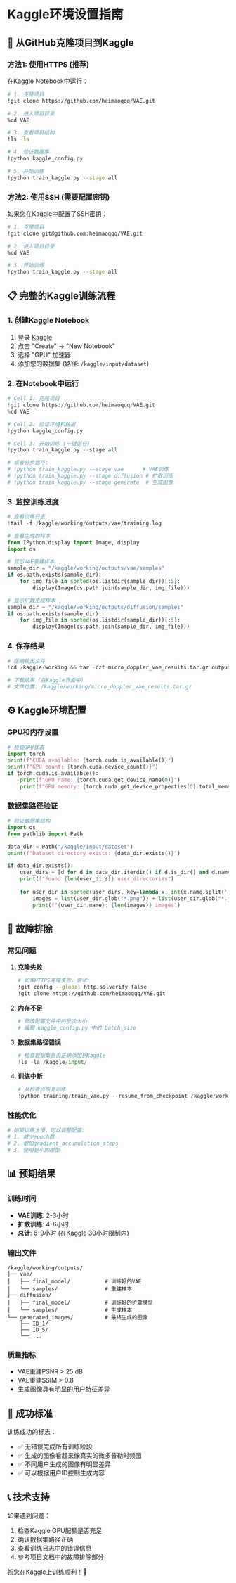 # Kaggle环境设置指南

## 🚀 从GitHub克隆项目到Kaggle

### 方法1: 使用HTTPS (推荐)

在Kaggle Notebook中运行：

```bash
# 1. 克隆项目
!git clone https://github.com/heimaoqqq/VAE.git

# 2. 进入项目目录
%cd VAE

# 3. 查看项目结构
!ls -la

# 4. 验证数据集
!python kaggle_config.py

# 5. 开始训练
!python train_kaggle.py --stage all
```

### 方法2: 使用SSH (需要配置密钥)

如果您在Kaggle中配置了SSH密钥：

```bash
# 1. 克隆项目
!git clone git@github.com:heimaoqqq/VAE.git

# 2. 进入项目目录
%cd VAE

# 3. 开始训练
!python train_kaggle.py --stage all
```

## 📋 完整的Kaggle训练流程

### 1. 创建Kaggle Notebook

1. 登录 [Kaggle](https://www.kaggle.com)
2. 点击 "Create" → "New Notebook"
3. 选择 "GPU" 加速器
4. 添加您的数据集 (路径: `/kaggle/input/dataset`)

### 2. 在Notebook中运行

```python
# Cell 1: 克隆项目
!git clone https://github.com/heimaoqqq/VAE.git
%cd VAE

# Cell 2: 验证环境和数据
!python kaggle_config.py

# Cell 3: 开始训练 (一键运行)
!python train_kaggle.py --stage all

# 或者分步运行:
# !python train_kaggle.py --stage vae      # VAE训练
# !python train_kaggle.py --stage diffusion # 扩散训练
# !python train_kaggle.py --stage generate  # 生成图像
```

### 3. 监控训练进度

```python
# 查看训练日志
!tail -f /kaggle/working/outputs/vae/training.log

# 查看生成的样本
from IPython.display import Image, display
import os

# 显示VAE重建样本
sample_dir = "/kaggle/working/outputs/vae/samples"
if os.path.exists(sample_dir):
    for img_file in sorted(os.listdir(sample_dir))[:5]:
        display(Image(os.path.join(sample_dir, img_file)))

# 显示扩散生成样本
sample_dir = "/kaggle/working/outputs/diffusion/samples"
if os.path.exists(sample_dir):
    for img_file in sorted(os.listdir(sample_dir))[:5]:
        display(Image(os.path.join(sample_dir, img_file)))
```

### 4. 保存结果

```python
# 压缩输出文件
!cd /kaggle/working && tar -czf micro_doppler_vae_results.tar.gz outputs/

# 下载结果 (在Kaggle界面中)
# 文件位置: /kaggle/working/micro_doppler_vae_results.tar.gz
```

## ⚙️ Kaggle环境配置

### GPU和内存设置

```python
# 检查GPU状态
import torch
print(f"CUDA available: {torch.cuda.is_available()}")
print(f"GPU count: {torch.cuda.device_count()}")
if torch.cuda.is_available():
    print(f"GPU name: {torch.cuda.get_device_name(0)}")
    print(f"GPU memory: {torch.cuda.get_device_properties(0).total_memory / 1024**3:.1f} GB")
```

### 数据集路径验证

```python
# 验证数据集结构
import os
from pathlib import Path

data_dir = Path("/kaggle/input/dataset")
print(f"Dataset directory exists: {data_dir.exists()}")

if data_dir.exists():
    user_dirs = [d for d in data_dir.iterdir() if d.is_dir() and d.name.startswith('ID_')]
    print(f"Found {len(user_dirs)} user directories")
    
    for user_dir in sorted(user_dirs, key=lambda x: int(x.name.split('_')[1]))[:5]:
        images = list(user_dir.glob("*.png")) + list(user_dir.glob("*.jpg"))
        print(f"{user_dir.name}: {len(images)} images")
```

## 🔧 故障排除

### 常见问题

1. **克隆失败**
   ```bash
   # 如果HTTPS克隆失败，尝试:
   !git config --global http.sslverify false
   !git clone https://github.com/heimaoqqq/VAE.git
   ```

2. **内存不足**
   ```python
   # 修改配置文件中的批次大小
   # 编辑 kaggle_config.py 中的 batch_size
   ```

3. **数据集路径错误**
   ```python
   # 检查数据集是否正确添加到Kaggle
   !ls -la /kaggle/input/
   ```

4. **训练中断**
   ```python
   # 从检查点恢复训练
   !python training/train_vae.py --resume_from_checkpoint /kaggle/working/outputs/vae/checkpoints/checkpoint_epoch_20.pt
   ```

### 性能优化

```python
# 如果训练太慢，可以调整配置:
# 1. 减少epoch数
# 2. 增加gradient_accumulation_steps
# 3. 使用更小的模型
```

## 📊 预期结果

### 训练时间
- **VAE训练**: 2-3小时
- **扩散训练**: 4-6小时
- **总计**: 6-9小时 (在Kaggle 30小时限制内)

### 输出文件
```
/kaggle/working/outputs/
├── vae/
│   ├── final_model/           # 训练好的VAE
│   └── samples/               # 重建样本
├── diffusion/
│   ├── final_model/           # 训练好的扩散模型
│   └── samples/               # 生成样本
└── generated_images/          # 最终生成的图像
    ├── ID_1/
    ├── ID_5/
    └── ...
```

### 质量指标
- VAE重建PSNR > 25 dB
- VAE重建SSIM > 0.8
- 生成图像具有明显的用户特征差异

## 🎯 成功标准

训练成功的标志：
- ✅ 无错误完成所有训练阶段
- ✅ 生成的图像看起来像真实的微多普勒时频图
- ✅ 不同用户生成的图像有明显差异
- ✅ 可以根据用户ID控制生成内容

## 📞 技术支持

如果遇到问题：
1. 检查Kaggle GPU配额是否充足
2. 确认数据集路径正确
3. 查看训练日志中的错误信息
4. 参考项目文档中的故障排除部分

祝您在Kaggle上训练顺利！🚀
